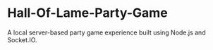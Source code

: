# Hall-Of-Lame-Party-Game
A local server-based party game experience built using Node.js and Socket.IO.
